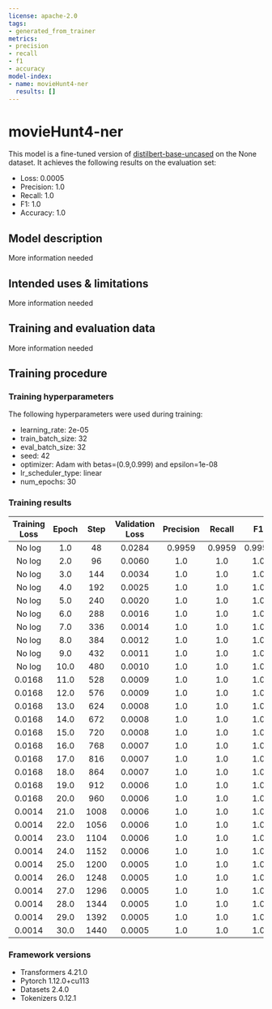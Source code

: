 ```yaml
---
license: apache-2.0
tags:
- generated_from_trainer
metrics:
- precision
- recall
- f1
- accuracy
model-index:
- name: movieHunt4-ner
  results: []
---
```


<!-- This model card has been generated automatically according to the information the Trainer had access to. You
should probably proofread and complete it, then remove this comment. -->

# movieHunt4-ner

This model is a fine-tuned version of [distilbert-base-uncased](https://huggingface.co/distilbert-base-uncased) on the None dataset.
It achieves the following results on the evaluation set:
- Loss: 0.0005
- Precision: 1.0
- Recall: 1.0
- F1: 1.0
- Accuracy: 1.0

## Model description

More information needed

## Intended uses & limitations

More information needed

## Training and evaluation data

More information needed

## Training procedure

### Training hyperparameters

The following hyperparameters were used during training:
- learning_rate: 2e-05
- train_batch_size: 32
- eval_batch_size: 32
- seed: 42
- optimizer: Adam with betas=(0.9,0.999) and epsilon=1e-08
- lr_scheduler_type: linear
- num_epochs: 30

### Training results

| Training Loss | Epoch | Step | Validation Loss | Precision | Recall | F1     | Accuracy |
|:-------------:|:-----:|:----:|:---------------:|:---------:|:------:|:------:|:--------:|
| No log        | 1.0   | 48   | 0.0284          | 0.9959    | 0.9959 | 0.9959 | 0.9974   |
| No log        | 2.0   | 96   | 0.0060          | 1.0       | 1.0    | 1.0    | 1.0      |
| No log        | 3.0   | 144  | 0.0034          | 1.0       | 1.0    | 1.0    | 1.0      |
| No log        | 4.0   | 192  | 0.0025          | 1.0       | 1.0    | 1.0    | 1.0      |
| No log        | 5.0   | 240  | 0.0020          | 1.0       | 1.0    | 1.0    | 1.0      |
| No log        | 6.0   | 288  | 0.0016          | 1.0       | 1.0    | 1.0    | 1.0      |
| No log        | 7.0   | 336  | 0.0014          | 1.0       | 1.0    | 1.0    | 1.0      |
| No log        | 8.0   | 384  | 0.0012          | 1.0       | 1.0    | 1.0    | 1.0      |
| No log        | 9.0   | 432  | 0.0011          | 1.0       | 1.0    | 1.0    | 1.0      |
| No log        | 10.0  | 480  | 0.0010          | 1.0       | 1.0    | 1.0    | 1.0      |
| 0.0168        | 11.0  | 528  | 0.0009          | 1.0       | 1.0    | 1.0    | 1.0      |
| 0.0168        | 12.0  | 576  | 0.0009          | 1.0       | 1.0    | 1.0    | 1.0      |
| 0.0168        | 13.0  | 624  | 0.0008          | 1.0       | 1.0    | 1.0    | 1.0      |
| 0.0168        | 14.0  | 672  | 0.0008          | 1.0       | 1.0    | 1.0    | 1.0      |
| 0.0168        | 15.0  | 720  | 0.0008          | 1.0       | 1.0    | 1.0    | 1.0      |
| 0.0168        | 16.0  | 768  | 0.0007          | 1.0       | 1.0    | 1.0    | 1.0      |
| 0.0168        | 17.0  | 816  | 0.0007          | 1.0       | 1.0    | 1.0    | 1.0      |
| 0.0168        | 18.0  | 864  | 0.0007          | 1.0       | 1.0    | 1.0    | 1.0      |
| 0.0168        | 19.0  | 912  | 0.0006          | 1.0       | 1.0    | 1.0    | 1.0      |
| 0.0168        | 20.0  | 960  | 0.0006          | 1.0       | 1.0    | 1.0    | 1.0      |
| 0.0014        | 21.0  | 1008 | 0.0006          | 1.0       | 1.0    | 1.0    | 1.0      |
| 0.0014        | 22.0  | 1056 | 0.0006          | 1.0       | 1.0    | 1.0    | 1.0      |
| 0.0014        | 23.0  | 1104 | 0.0006          | 1.0       | 1.0    | 1.0    | 1.0      |
| 0.0014        | 24.0  | 1152 | 0.0006          | 1.0       | 1.0    | 1.0    | 1.0      |
| 0.0014        | 25.0  | 1200 | 0.0005          | 1.0       | 1.0    | 1.0    | 1.0      |
| 0.0014        | 26.0  | 1248 | 0.0005          | 1.0       | 1.0    | 1.0    | 1.0      |
| 0.0014        | 27.0  | 1296 | 0.0005          | 1.0       | 1.0    | 1.0    | 1.0      |
| 0.0014        | 28.0  | 1344 | 0.0005          | 1.0       | 1.0    | 1.0    | 1.0      |
| 0.0014        | 29.0  | 1392 | 0.0005          | 1.0       | 1.0    | 1.0    | 1.0      |
| 0.0014        | 30.0  | 1440 | 0.0005          | 1.0       | 1.0    | 1.0    | 1.0      |


### Framework versions

- Transformers 4.21.0
- Pytorch 1.12.0+cu113
- Datasets 2.4.0
- Tokenizers 0.12.1

